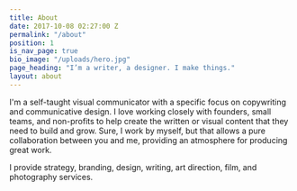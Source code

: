 ```yaml
---
title: About
date: 2017-10-08 02:27:00 Z
permalink: "/about"
position: 1
is_nav_page: true
bio_image: "/uploads/hero.jpg"
page_heading: "I’m a writer, a designer. I make things."
layout: about
---
```


I'm a self-taught visual communicator with a specific focus on copywriting and communicative design. I love working closely with founders, small teams, and non-profits to help create the written or visual content that they need to build and grow. Sure, I work by myself, but that allows a pure collaboration between you and me, providing an atmosphere for producing great work.  

I provide strategy, branding, design, writing, art direction, film, and photography services. 